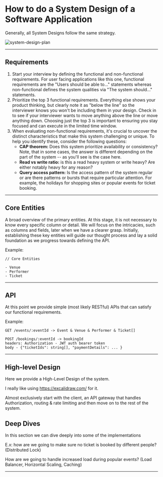 # How to do a System Design of a Software Application

Generally, all System Designs follow the same strategy.

![system-design-plan](system-design-plan.png)

---
## Requirements

1. Start your interview by defining the functional and non-functional requirements. For user facing applications like this one, functional requirements are the "Users should be able to..." statements whereas non-functional defines the system qualities via "The system should..." statements.
2. Prioritize the top 3 functional requirements. Everything else shows your product thinking, but clearly note it as "below the line" so the interviewer knows you won't be including them in your design. Check in to see if your interviewer wants to move anything above the line or move anything down. Choosing just the top 3 is important to ensuring you stay focused and can execute in the limited time window.
3. When evaluating non-functional requirements, it's crucial to uncover the distinct characteristics that make this system challenging or unique. To help you identify these, consider the following questions:
    - **CAP theorem:** Does this system prioritize availability or consistency? Note, that in some cases, the answer is different depending on the part of the system -- as you'll see is the case here.
	- **Read vs write ratio:** is this a read heavy system or write heavy? Are either notably heavy for any reason?
    - **Query access pattern:** Is the access pattern of the system regular or are there patterns or bursts that require particular attention. For example, the holidays for shopping sites or popular events for ticket booking.

---
## Core Entities

A broad overview of the primary entities. At this stage, it is not necessary to know every specific column or detail. We will focus on the intricacies, such as columns and fields, later when we have a clearer grasp. Initially, establishing these key entities will guide our thought process and lay a solid foundation as we progress towards defining the API.

Example:

```
// Core Entities

- Venue
- Performer
- Ticket

```

---
## API

At this point we provide simple (most likely RESTful) APIs that can satisfy our functional requirements.

Example:

```
GET /events/:eventId -> Event & Venue & Performer & Ticket[]

POST /bookings/:eventId -> bookingId 
headers: Authorization - JWT auth bearer token
body - {"ticketIds": string[], "paymentDetails": ... }

```

---
## High-level Design

Here we provide a High-Level Design of the system.

I really like using https://excalidraw.com/ for it.

Almost exclusively start with the client, an API gateway that handles Authorization, routing & rate limiting and then move on to the rest of the system.

## Deep Dives

In this section we can dive deeply into some of the implementations

E.x: how are we going to make sure no ticket is booked by different people? (Distributed Lock)

How are we going to handle increased load during popular events? (Load Balancer, Horizontal Scaling, Caching)

---